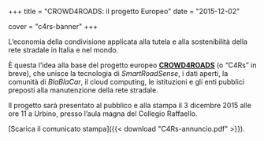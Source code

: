 +++
title = "CROWD4ROADS: il progetto Europeo"
date = "2015-12-02"

cover = "c4rs-banner"
+++

L’economia della condivisione applicata alla tutela e alla sostenibilità della rete stradale in Italia e nel mondo.

È questa l’idea alla base del progetto europeo **[CROWD4ROADS](http://www.c4rs.eu)** (o “C4Rs” in breve), che unisce la tecnologia di *SmartRoadSense*, i dati aperti, la comunità di *BlaBlaCar*, il cloud computing, le istituzioni e gli enti pubblici preposti alla manutenzione della rete stradale.

Il progetto sarà presentato al pubblico e alla stampa il 3&nbsp;dicembre&nbsp;2015 alle ore 11 a Urbino, presso l’aula magna del Collegio Raffaello.

[Scarica il comunicato stampa]({{< download "C4Rs-annuncio.pdf" >}}).
